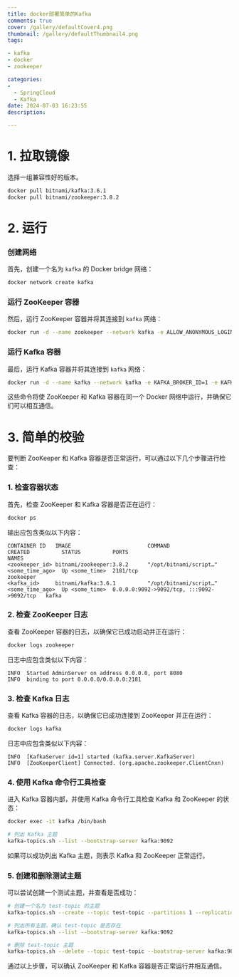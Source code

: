 ```yaml
---
title: docker部署简单的Kafka
comments: true
cover: /gallery/defaultCover4.png
thumbnail: /gallery/defaultThumbnail4.png
tags:

- kafka
- docker
- zookeeper

categories:
-
  - SpringCloud
  - Kafka
date: 2024-07-03 16:23:55
description:

---
```




# 1. 拉取镜像

选择一组兼容性好的版本。

```bash
docker pull bitnami/kafka:3.6.1
docker pull bitnami/zookeeper:3.8.2
```



# 2. 运行

### 创建网络

首先，创建一个名为 `kafka` 的 Docker bridge 网络：

```bash
docker network create kafka
```

### 运行 ZooKeeper 容器

然后，运行 ZooKeeper 容器并将其连接到 `kafka` 网络：

```bash
docker run -d --name zookeeper --network kafka -e ALLOW_ANONYMOUS_LOGIN=yes bitnami/zookeeper:3.8.2
```

### 运行 Kafka 容器

最后，运行 Kafka 容器并将其连接到 `kafka` 网络：

```bash
docker run -d --name kafka --network kafka -e KAFKA_BROKER_ID=1 -e KAFKA_ZOOKEEPER_CONNECT=zookeeper:2181 -e ALLOW_PLAINTEXT_LISTENER=yes -e KAFKA_ADVERTISED_LISTENERS=PLAINTEXT://localhost:9092 -p 9092:9092 bitnami/kafka:3.6.1
```

这些命令将使 ZooKeeper 和 Kafka 容器在同一个 Docker 网络中运行，并确保它们可以相互通信。



# 3. 简单的校验

要判断 ZooKeeper 和 Kafka 容器是否正常运行，可以通过以下几个步骤进行检查：

### 1. 检查容器状态

首先，检查 ZooKeeper 和 Kafka 容器是否正在运行：

```bash
docker ps
```

输出应包含类似以下内容：

```
CONTAINER ID   IMAGE                        COMMAND                  CREATED          STATUS          PORTS                                        NAMES
<zookeeper_id> bitnami/zookeeper:3.8.2      "/opt/bitnami/script…"   <some_time_ago>  Up <some_time>  2181/tcp                                     zookeeper
<kafka_id>     bitnami/kafka:3.6.1          "/opt/bitnami/script…"   <some_time_ago>  Up <some_time>  0.0.0.0:9092->9092/tcp, :::9092->9092/tcp   kafka
```

### 2. 检查 ZooKeeper 日志

查看 ZooKeeper 容器的日志，以确保它已成功启动并正在运行：

```bash
docker logs zookeeper
```

日志中应包含类似以下内容：

```
INFO  Started AdminServer on address 0.0.0.0, port 8080
INFO  binding to port 0.0.0.0/0.0.0.0:2181
```

### 3. 检查 Kafka 日志

查看 Kafka 容器的日志，以确保它已成功连接到 ZooKeeper 并正在运行：

```bash
docker logs kafka
```

日志中应包含类似以下内容：

```
INFO  [KafkaServer id=1] started (kafka.server.KafkaServer)
INFO  [ZooKeeperClient] Connected. (org.apache.zookeeper.ClientCnxn)
```

### 4. 使用 Kafka 命令行工具检查

进入 Kafka 容器内部，并使用 Kafka 命令行工具检查 Kafka 和 ZooKeeper 的状态：

```bash
docker exec -it kafka /bin/bash

# 列出 Kafka 主题
kafka-topics.sh --list --bootstrap-server kafka:9092
```

如果可以成功列出 Kafka 主题，则表示 Kafka 和 ZooKeeper 正常运行。

### 5. 创建和删除测试主题

可以尝试创建一个测试主题，并查看是否成功：

```bash
# 创建一个名为 test-topic 的主题
kafka-topics.sh --create --topic test-topic --partitions 1 --replication-factor 1 --bootstrap-server kafka:9092

# 列出所有主题，确认 test-topic 是否存在
kafka-topics.sh --list --bootstrap-server kafka:9092

# 删除 test-topic 主题
kafka-topics.sh --delete --topic test-topic --bootstrap-server kafka:9092
```

通过以上步骤，可以确认 ZooKeeper 和 Kafka 容器是否正常运行并相互通信。

